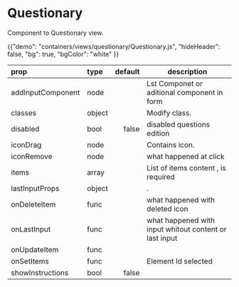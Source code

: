 # Questionary

<p class="description">Component to Questionary view.</p>

{{"demo": "containers/views/questionary/Questionary.js", "hideHeader": false, "bg": true, "bgColor": "white" }}

| prop                       | type    |default| description                                               |
| :------------------------- |:--------|------:|----------------------------------------------------------- |
| addInputComponent   | node  | | Lst Componet or aditional component in form                               |
| classes                    | object  | | Modify class.                                             |
| disabled                  | bool   |  false | disabled questions edition    |
| iconDrag               | node    | | Contains icon.                                            |
| iconRemove              | node   | |  what happened at click |
| items                 | array  | | List of items content , is required               |
| lastInputProps  | object  | |.   |
| onDeleteItem | func  | | what happened with deleted icon |
| onLastInput                 | func  | | what happened with input whitout content or last input   |
| onUpdateItem                 | func   | |   |
| onSetItems                 | func  | |  Element Id selected                     | 
| showInstructions                 | bool  | false |                | 
